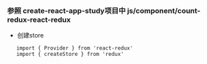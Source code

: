###  参照 create-react-app-study项目中 js/component/count-redux-react-redux
- 创建store
```
   import { Provider } from 'react-redux'
   import { createStore } from 'redux'
```


 
